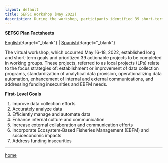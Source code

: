 ```yaml
---
layout: default
title: SEFSC Workshop (May 2022)
description: During the workshop, participants identified 39 short-term, actionable projects, nested under 7 long-term goals.
---
```


**SEFSC Plan Factsheets**

​[English](assets/Factsheet_SEFSCPlan_English.pdf){:target="_blank"} | ​[Spanish](assets/Factsheet_SEFSCPlan_Spanish.pdf){:target="_blank"}

The virtual workshop, which occurred May 16-18, 2022, established long and short-term goals and prioritized 39 actionable projects to be completed in working groups. These projects, referred to as local projects (LPs) relate to the focus strategies of: establishment or improvement of data collection programs, standardization of analytical data provision, operationalizing data automation, enhancement of internal and external communications, and addressing funding insecurities and EBFM needs.

**First-Level Goals**

1. Improve data collection efforts
2. Accurately analyze data
3. Efficiently manage and automate data
4. Enhance internal culture and communication
5. Increase external collaboration and communication efforts
6. Incorporate Ecosystem-Based Fisheries Management (EBFM) and socioeconomic impacts
7. Address funding insecurities

* * *

[home](./)
